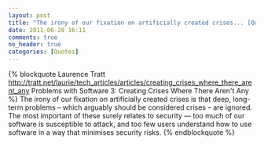 ```yaml
---
layout: post
title: "The irony of our fixation on artificially created crises... [Quote]"
date: 2011-06-28 16:11
comments: true
no_header: true
categories: [Quotes]
---
```

{% blockquote Laurence Tratt http://tratt.net/laurie/tech_articles/articles/creating_crises_where_there_arent_any Problems with Software 3: Creating Crises Where There Aren't Any %}
The irony of our fixation on artificially created crises is that deep, long-term problems – which arguably should be considered crises – are ignored. The most important of these surely relates to security — too much of our software is susceptible to attack, and too few users understand how to use software in a way that minimises security risks.
{% endblockquote %}


